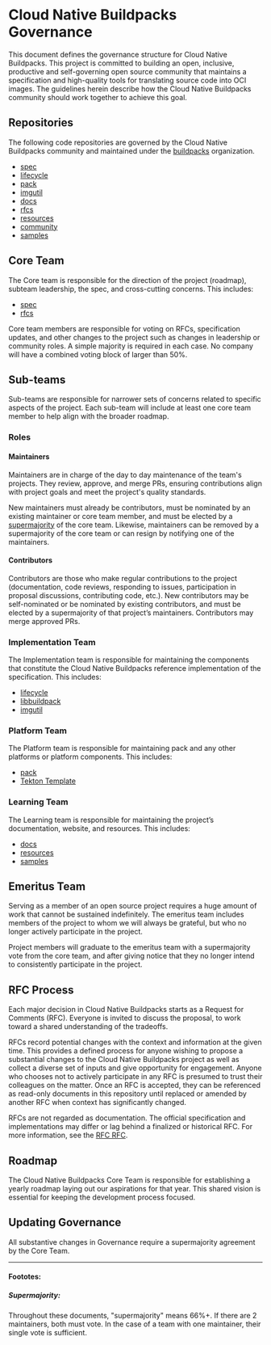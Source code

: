 # Cloud Native Buildpacks Governance
This document defines the governance structure for Cloud Native Buildpacks. This project is committed to building an open, inclusive, productive and self-governing open source community that maintains a specification and high-quality tools for translating source code into OCI images. The guidelines herein describe how the Cloud Native Buildpacks community should work together to achieve this goal.

## Repositories
The following code repositories are governed by the Cloud Native Buildpacks community and maintained under the [buildpacks](https://github.com/buildpacks) organization.

* [spec](https://github.com/buildpacks/spec)
* [lifecycle](https://github.com/buildpacks/lifecycle)
* [pack](https://github.com/buildpacks/pack)
* [imgutil](https://github.com/buildpacks/imgutil)
* [docs](https://github.com/buildpacks/docs)
* [rfcs](https://github.com/buildpacks/rfcs)
* [resources](https://github.com/buildpacks/resources)
* [community](https://github.com/buildpacks/community)
* [samples](https://github.com/buildpacks/samples)

## Core Team
The Core team is responsible for the direction of the project (roadmap), subteam leadership, the spec, and cross-cutting concerns. This includes:

* [spec](https://github.com/buildpacks/spec)
* [rfcs](https://github.com/buildpacks/rfcs)

Core team members are responsible for voting on RFCs, specification updates, and other changes to the project such as changes in leadership or community roles. A simple majority is required in each case. No company will have a combined voting block of larger than 50%.

## Sub-teams
Sub-teams are responsible for narrower sets of concerns related to specific aspects of the project. Each sub-team will include at least one core team member to help align with the broader roadmap.

### Roles

#### Maintainers
Maintainers are in charge of the day to day maintenance of the team's projects. They review, approve, and merge PRs, ensuring contributions align with project goals and meet the project's quality standards.

New maintainers must already be contributors, must be nominated by an existing maintainer or core team member, and must be elected by a [supermajority](#supermajority) of the core team. Likewise, maintainers can be removed by a supermajority of the core team or can resign by notifying one of the maintainers.

#### Contributors
Contributors are those who make regular contributions to the project (documentation, code reviews, responding to issues, participation in proposal discussions, contributing code, etc.). New contributors may be self-nominated or be nominated by existing contributors, and must be elected by a supermajority of that project’s maintainers. Contributors may merge approved PRs.

### Implementation Team
The Implementation team is responsible for maintaining the components that constitute the Cloud Native Buildpacks reference implementation of the specification. This includes:

* [lifecycle](https://github.com/buildpacks/lifecycle)
* [libbuildpack](https://github.com/buildpacks/libbuildpack)
* [imgutil](https://github.com/buildpacks/imgutil)

### Platform Team
The Platform team is responsible for maintaining pack and any other platforms or platform components. This includes:

* [pack](https://github.com/buildpacks/pack)
* [Tekton Template](https://github.com/tektoncd/catalog/tree/master/buildpacks)

### Learning Team
The Learning team is responsible for maintaining the project’s documentation, website, and resources. This includes:

* [docs](https://github.com/buildpacks/docs)
* [resources](https://github.com/buildpacks/resources)
* [samples](https://github.com/buildpacks/samples)

## Emeritus Team
Serving as a member of an open source project requires a huge amount of work that cannot be sustained indefinitely. The emeritus team includes members of the project to whom we will always be grateful, but who no longer actively participate in the project.

Project members will graduate to the emeritus team with a supermajority vote from the core team, and after giving notice that they no longer intend to consistently participate in the project.

## RFC Process
Each major decision in Cloud Native Buildpacks starts as a Request for Comments (RFC). Everyone is invited to discuss the proposal, to work toward a shared understanding of the tradeoffs.

RFCs record potential changes with the context and information at the given time. This provides a defined process for anyone wishing to propose a substantial changes to the Cloud Native Buildpacks project as well as collect a diverse set of inputs and give opportunity for engagement. Anyone who chooses not to actively participate in any RFC is presumed to trust their colleagues on the matter. Once an RFC is accepted, they can be referenced as read-only documents in this repository until replaced or amended by another RFC when context has significantly changed.

RFCs are not regarded as documentation. The official specification and implementations may differ or lag behind a finalized or historical RFC. For more information, see the [RFC RFC](https://github.com/buildpacks/rfcs/blob/master/text/0004-rfc-process.md).

## Roadmap
The Cloud Native Buildpacks Core Team is responsible for establishing a yearly roadmap laying out our aspirations for that year. This shared vision is essential for keeping the development process focused.

## Updating Governance
All substantive changes in Governance require a supermajority agreement by the Core Team.

---
#### Foototes:

##### Supermajority:
[supermajority]: #supermajority
Throughout these documents, "supermajority" means 66%+. If there are 2 maintainers, both must vote. In the case of a team with one maintainer, their single vote is sufficient.